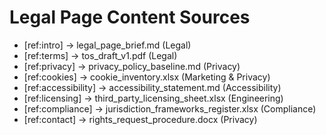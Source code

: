 # Legal Page Content Sources

- [ref:intro] → legal_page_brief.md (Legal)
- [ref:terms] → tos_draft_v1.pdf (Legal)
- [ref:privacy] → privacy_policy_baseline.md (Privacy)
- [ref:cookies] → cookie_inventory.xlsx (Marketing & Privacy)
- [ref:accessibility] → accessibility_statement.md (Accessibility)
- [ref:licensing] → third_party_licensing_sheet.xlsx (Engineering)
- [ref:compliance] → jurisdiction_frameworks_register.xlsx (Compliance)
- [ref:contact] → rights_request_procedure.docx (Privacy)
